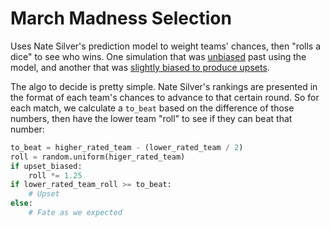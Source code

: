# March Madness Selection

Uses Nate Silver's prediction model to weight teams' chances, then "rolls a dice" to see who wins. One simulation that was [unbiased](./unbiased.txt) past using the model, and another that was [slightly biased to produce upsets](./upset_biased.txt).

The algo to decide is pretty simple. Nate Silver's rankings are presented in the format of each team's chances to advance to that certain round. So for each match, we calculate a `to_beat` based on the difference of those numbers, then have the lower team "roll" to see if they can beat that number:

```python
to_beat = higher_rated_team - (lower_rated_team / 2)
roll = random.uniform(higer_rated_team)
if upset_biased:
    roll *= 1.25
if lower_rated_team_roll >= to_beat:
    # Upset
else:
    # Fate as we expected
```
